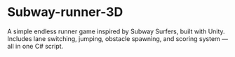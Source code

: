 # Subway-runner-3D
A simple endless runner game inspired by Subway Surfers, built with Unity. Includes lane switching, jumping, obstacle spawning, and scoring system — all in one C# script.
